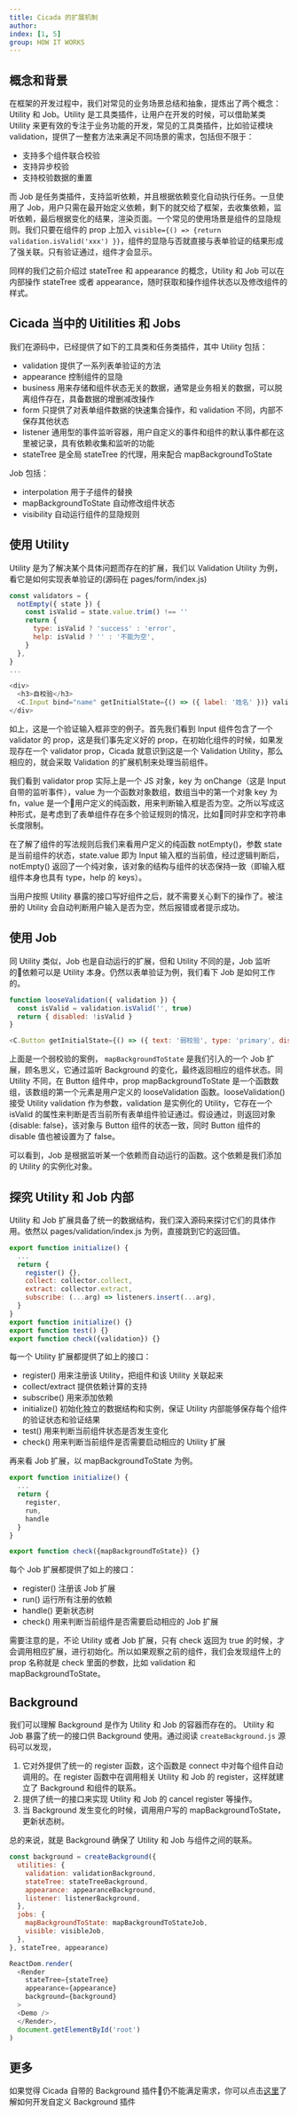 ```yaml
---
title: Cicada 的扩展机制
author: 
index: [1, 5]
group: HOW IT WORKS
---
```

## 概念和背景

在框架的开发过程中，我们对常见的业务场景总结和抽象，提炼出了两个概念：Utility 和 Job。Utility 是工具类插件，让用户在开发的时候，可以借助某类 Utility 来更有效的专注于业务功能的开发，常见的工具类插件，比如验证模块 validation，提供了一整套方法来满足不同场景的需求，包括但不限于：

* 支持多个组件联合校验
* 支持异步校验
* 支持校验数据的重置

而 Job 是任务类插件，支持监听依赖，并且根据依赖变化自动执行任务。一旦使用了 Job，用户只需在最开始定义依赖，剩下的就交给了框架，去收集依赖，监听依赖，最后根据变化的结果，渲染页面。一个常见的使用场景是组件的显隐规则。我们只要在组件的 prop 上加入 
`visible={() => {return validation.isValid('xxx') }}`，组件的显隐与否就直接与表单验证的结果形成了强关联。只有验证通过，组件才会显示。


同样的我们之前介绍过 stateTree 和 appearance 的概念，Utility 和 Job 可以在内部操作 stateTree 或者 appearance，随时获取和操作组件状态以及修改组件的样式。

## Cicada 当中的 Uitilities 和 Jobs 
我们在源码中，已经提供了如下的工具类和任务类插件，其中 Utility 包括：
* validation 提供了一系列表单验证的方法
* appearance 控制组件的显隐
* business 用来存储和组件状态无关的数据，通常是业务相关的数据，可以脱离组件存在，具备数据的增删减改操作
* form 只提供了对表单组件数据的快速集合操作，和 validation 不同，内部不保存其他状态
* listener 通用型的事件监听容器，用户自定义的事件和组件的默认事件都在这里被记录，具有依赖收集和监听的功能
* stateTree 是全局 stateTree 的代理，用来配合 mapBackgroundToState

Job 包括：
* interpolation 用于子组件的替换
* mapBackgroundToState 自动修改组件状态
* visibility 自动运行组件的显隐规则




## 使用 Utility 
Utility 是为了解决某个具体问题而存在的扩展，我们以 Validation Utility 为例，看它是如何实现表单验证的(源码在 pages/form/index.js)

```js
const validators = {
  notEmpty({ state }) {
    const isValid = state.value.trim() !== ''
    return {
      type: isValid ? 'success' : 'error',
      help: isValid ? '' : '不能为空',
    }
  },
}
...

<div>
  <h3>自校验</h3>
  <C.Input bind="name" getInitialState={() => ({ label: '姓名' })} validator={ { onChange: [{ fn: validators.notEmpty }] } } />
</div>
```
如上，这是一个验证输入框非空的例子。首先我们看到 Input 组件包含了一个 validator 的 prop，这是我们事先定义好的 prop，在初始化组件的时候，如果发现存在一个 validator prop，Cicada 就意识到这是一个 Validation Utility，那么相应的，就会采取 Validation 的扩展机制来处理当前组件。

我们看到 validator prop 实际上是一个 JS 对象，key 为 onChange（这是 Input 自带的监听事件），value 为一个函数对象数组，数组当中的第一个对象 key 为 fn，value 是一个用户定义的纯函数，用来判断输入框是否为空。之所以写成这种形式，是考虑到了表单组件存在多个验证规则的情况，比如同时非空和字符串长度限制。

在了解了组件的写法规则后我们来看用户定义的纯函数 notEmpty()，参数 state 是当前组件的状态，state.value 即为 Input 输入框的当前值，经过逻辑判断后，notEmpty() 返回了一个纯对象，该对象的结构与组件的状态保持一致（即输入框组件本身也具有 type，help 的 keys）。

当用户按照 Utility 暴露的接口写好组件之后，就不需要关心剩下的操作了。被注册的 Utility 会自动判断用户输入是否为空，然后报错或者提示成功。
 


## 使用 Job
同 Utility 类似，Job 也是自动运行的扩展，但和 Utility 不同的是，Job 监听的依赖可以是 Utility 本身。仍然以表单验证为例，我们看下 Job 是如何工作的。

```js
function looseValidation({ validation }) {
  const isValid = validation.isValid('', true)
  return { disabled: !isValid }
}

<C.Button getInitialState={() => ({ text: '弱校验', type: 'primary', disabled: false })} mapBackgroundToState={[looseValidation]} />
```

上面是一个弱校验的案例， `mapBackgroundToState` 是我们引入的一个 Job 扩展，顾名思义，它通过监听 Background 的变化，最终返回相应的组件状态。同 Utility 不同，在 Button 组件中，prop mapBackgroundToState 是一个函数数组，该数组的第一个元素是用户定义的 looseValidation 函数。looseValidation() 接受 Utility validation 作为参数，validation 是实例化的 Utility，它存在一个 isValid 的属性来判断是否当前所有表单组件验证通过。假设通过，则返回对象 {disable: false}，该对象与 Button 组件的状态一致，同时 Button 组件的 disable 值也被设置为了 false。

可以看到，Job 是根据监听某一个依赖而自动运行的函数。这个依赖是我们添加的 Utility 的实例化对象。

## 探究 Utility 和 Job 内部
Utility 和 Job 扩展具备了统一的数据结构，我们深入源码来探讨它们的具体作用。依然以 pages/validation/index.js 为例，直接跳到它的返回值。
```js
export function initialize() {
  ...
  return {
    register() {},
    collect: collector.collect,
    extract: collector.extract,
    subscribe: (...arg) => listeners.insert(...arg),
  }
}
export function initialize() {}
export function test() {}
export function check({validation}) {}
```
每一个 Utility 扩展都提供了如上的接口：
* register() 用来注册该 Utility，把组件和该 Utility 关联起来
* collect/extract 提供依赖计算的支持
* subscribe() 用来添加依赖
* initialize() 初始化独立的数据结构和实例，保证 Utility 内部能够保存每个组件的验证状态和验证结果
* test() 用来判断当前组件状态是否发生变化
* check() 用来判断当前组件是否需要启动相应的 Utility 扩展

再来看 Job 扩展，以 mapBackgroundToState 为例。
```js
export function initialize() {
  ...
  return {
    register,
    run,
    handle
  }
}

export function check({mapBackgroundToState}) {}
```
每个 Job 扩展都提供了如上的接口：
* register() 注册该 Job 扩展
* run() 运行所有注册的依赖
* handle() 更新状态树
* check() 用来判断当前组件是否需要启动相应的 Job 扩展

需要注意的是，不论 Utility 或者 Job 扩展，只有 check 返回为 true 的时候，才会调用相应扩展，进行初始化。所以如果观察之前的组件，我们会发现组件上的 prop 名称就是 check 里面的参数，比如 validation 和 mapBackgroundToState。


## Background  
我们可以理解 Background 是作为 Utility 和 Job 的容器而存在的。
Utility 和 Job 暴露了统一的接口供 Background 使用。通过阅读 `createBackground.js` 源码可以发现，

1. 它对外提供了统一的 register 函数，这个函数是 connect 中对每个组件自动调用的。在 register 函数中在调用相关 Utility 和 Job 的 register，这样就建立了 Background 和组件的联系。
2. 提供了统一的接口来实现 Utility 和 Job 的 cancel register 等操作。
3. 当 Background 发生变化的时候，调用用户写的 mapBackgroundToState，更新状态树。

总的来说，就是 Background 确保了 Utility 和 Job 与组件之间的联系。


``` js
const background = createBackground({
  utilities: {
    validation: validationBackground,
    stateTree: stateTreeBackground,
    appearance: appearanceBackground,
    listener: listenerBackground,
  },
  jobs: {
    mapBackgroundToState: mapBackgroundToStateJob,
    visible: visibleJob,
  },
}, stateTree, appearance)

ReactDom.render(
  <Render
    stateTree={stateTree}
    appearance={appearance}
    background={background}
  >
  <Demo />
  </Render>,
  document.getElementById('root')
)
```



## 更多
如果觉得 Cicada 自带的 Background 插件仍不能满足需求，你可以点击[这里]()了解如何开发自定义 Background 插件
